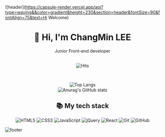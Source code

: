 ![header](https://capsule-render.vercel.app/api?type=waving&&color=gradient&height=230&section=header&fontSize=90&fontAlign=75&text=Hi Welcome)

<div align = 'center'>
<h1>👋 Hi, I'm ChangMin LEE</h1>
<div>Junior Front-end developer </div>
<br>


![Hits](https://hits.seeyoufarm.com/api/count/incr/badge.svg?url=https%3A%2F%2Fgithub.com%2FChangMin-2&count_bg=%23FFD5D5&title_bg=%23FF7575&icon=&icon_color=%23E7E7E7&title=VISIT&edge_flat=false)

<br>

![Top Langs](https://github-readme-stats.vercel.app/api/top-langs/?username=ChangMin-2&layout=compact&theme=dark) <br>
![Anurag's GitHub stats](https://github-readme-stats.vercel.app/api?username=ChangMin-2&show_icons=true&theme=dark)




<h2>📚 My tech stack </h2>
  
![HTML5](https://img.shields.io/badge/HTML5-E34F26?style=flat&logo=HTML5&logoColor=ffffff)
![CSS3](https://img.shields.io/badge/CSS3-1572B6?style=flat&logo=CSS3&logoColor=ffffff")
![JavaScript](https://img.shields.io/badge/JavaScript-F7DF1E?style=flat&logo=JavaScript&logoColor=ffffff)
![jQuery](https://img.shields.io/badge/jQuery-0769AD?style=flat&logo=jQuery&logoColor=ffffff)
![React](https://img.shields.io/badge/React-222222?style=flat&logo=React)
![Git](https://img.shields.io/badge/Git-F05032?style=flat&logo=Git&logoColor=ffffff)
![GitHub](https://img.shields.io/badge/GitHub-222222?style=flat&logo=GitHub)

</div>




![footer](https://capsule-render.vercel.app/api?type=waving&&color=gradient&height=100&section=footer&fontSize=90)
